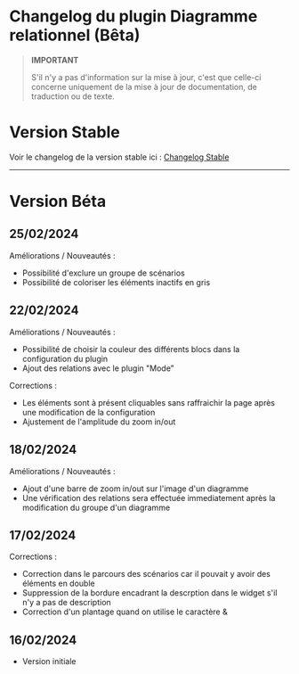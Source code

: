 # Changelog du plugin Diagramme relationnel (Bêta)

>**IMPORTANT**
>
>S'il n'y a pas d'information sur la mise à jour, c'est que celle-ci concerne uniquement de la mise à jour de documentation, de traduction ou de texte.

# Version Stable

Voir le changelog de la version stable ici : [Changelog Stable](https://github.com/BisonJeedom/documentations/blob/main/diagrelationnel/changelog_stable.md)

<hr/>

# Version Béta

## 25/02/2024

Améliorations / Nouveautés :

- Possibilité d'exclure un groupe de scénarios
- Possibilité de coloriser les éléments inactifs en gris

## 22/02/2024

Améliorations / Nouveautés :

- Possibilité de choisir la couleur des différents blocs dans la configuration du plugin
- Ajout des relations avec le plugin "Mode"

Corrections :

- Les éléments sont à présent cliquables sans raffraichir la page après une modification de la configuration
- Ajustement de l'amplitude du zoom in/out

## 18/02/2024

Améliorations / Nouveautés :

- Ajout d'une barre de zoom in/out sur l'image d'un diagramme
- Une vérification des relations sera effectuée immediatement après la modification du groupe d'un diagramme

## 17/02/2024

Corrections :

- Correction dans le parcours des scénarios car il pouvait y avoir des éléments en double
- Suppression de la bordure encadrant la descrption dans le widget s'il n'y a pas de description
- Correction d'un plantage quand on utilise le caractère &

## 16/02/2024

- Version initiale

